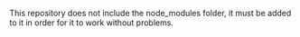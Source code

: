 This repository does not include the node_modules folder, it must be added to it in order for it to work without problems.